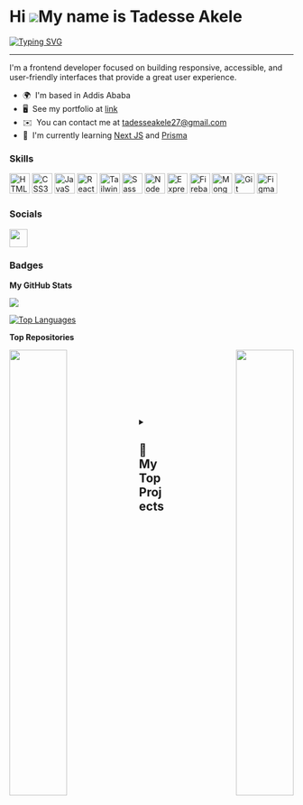 Hi ![](https://user-images.githubusercontent.com/18350557/176309783-0785949b-9127-417c-8b55-ab5a4333674e.gif)My name is Tadesse Akele
=====================================================================================================================================
[![Typing SVG](https://readme-typing-svg.demolab.com?font=Fira+Code&pause=1000&color=3759F7&width=435&lines=A+Frontend+Developer;A+Content+Creator)](https://git.io/typing-svg)

------------------

I'm a frontend developer focused on building responsive, accessible, and user-friendly interfaces that provide a great user experience.

* 🌍  I'm based in Addis Ababa
* 🖥️  See my portfolio at [link](http://tadesse.vercel.app)
* ✉️  You can contact me at [tadesseakele27@gmail.com](mailto:tadesseakele27@gmail.com)
* 🧠  I'm currently learning [Next JS](https://nextjs.org/) and [Prisma](https://www.prisma.io/)

### Skills


<p align="left">
<a href="https://developer.mozilla.org/en-US/docs/Glossary/HTML5" target="_blank" rel="noreferrer"><img src="https://raw.githubusercontent.com/danielcranney/readme-generator/main/public/icons/skills/html5-colored.svg" width="36" height="36" alt="HTML5" /></a>
<a href="https://www.w3.org/TR/CSS/#css" target="_blank" rel="noreferrer"><img src="https://raw.githubusercontent.com/danielcranney/readme-generator/main/public/icons/skills/css3-colored.svg" width="36" height="36" alt="CSS3" /></a>
<a href="https://developer.mozilla.org/en-US/docs/Web/JavaScript" target="_blank" rel="noreferrer"><img src="https://raw.githubusercontent.com/danielcranney/readme-generator/main/public/icons/skills/javascript-colored.svg" width="36" height="36" alt="JavaScript" /></a>
<a href="https://reactjs.org/" target="_blank" rel="noreferrer"><img src="https://raw.githubusercontent.com/danielcranney/readme-generator/main/public/icons/skills/react-colored.svg" width="36" height="36" alt="React" /></a>
  <a href="https://tailwindcss.com/" target="_blank" rel="noreferrer"><img src="https://raw.githubusercontent.com/danielcranney/readme-generator/main/public/icons/skills/tailwindcss-colored.svg" width="36" height="36" alt="TailwindCSS" /></a>
<a href="https://sass-lang.com/" target="_blank" rel="noreferrer"><img src="https://raw.githubusercontent.com/danielcranney/readme-generator/main/public/icons/skills/sass-colored.svg" width="36" height="36" alt="Sass" /></a>
<a href="https://nodejs.org/en/" target="_blank" rel="noreferrer"><img src="https://raw.githubusercontent.com/danielcranney/readme-generator/main/public/icons/skills/nodejs-colored.svg" width="36" height="36" alt="NodeJS" /></a>
<a href="https://expressjs.com/" target="_blank" rel="noreferrer"><img src="https://raw.githubusercontent.com/danielcranney/readme-generator/main/public/icons/skills/express-colored-dark.svg" width="36" height="36" alt="Express" /></a>
<a href="https://firebase.google.com/" target="_blank" rel="noreferrer"><img src="https://raw.githubusercontent.com/danielcranney/readme-generator/main/public/icons/skills/firebase-colored.svg" width="36" height="36" alt="Firebase" /></a>
<a href="https://www.mongodb.com/" target="_blank" rel="noreferrer"><img src="https://raw.githubusercontent.com/danielcranney/readme-generator/main/public/icons/skills/mongodb-colored.svg" width="36" height="36" alt="MongoDB" /></a>
<a href="https://git-scm.com/" target="_blank" rel="noreferrer"><img src="https://raw.githubusercontent.com/danielcranney/readme-generator/main/public/icons/skills/git-colored.svg" width="36" height="36" alt="Git" /></a>
<a href="https://www.figma.com/" target="_blank" rel="noreferrer"><img src="https://raw.githubusercontent.com/danielcranney/readme-generator/main/public/icons/skills/figma-colored.svg" width="36" height="36" alt="Figma" /></a>
</p>


### Socials

<p align="left"> <a href="https://www.github.com/tad27" target="_blank" rel="noreferrer"><img src="https://raw.githubusercontent.com/danielcranney/readme-generator/main/public/icons/socials/github-dark.svg" width="32" height="32" /></a></p>

### Badges

<b>My GitHub Stats</b>

<a href="http://www.github.com/tad27"><img src="https://github-readme-streak-stats.herokuapp.com/?user=tad27&stroke=ffffff&background=1c1917&ring=0891b2&fire=0891b2&currStreakNum=ffffff&currStreakLabel=0891b2&sideNums=ffffff&sideLabels=ffffff&dates=ffffff&hide_border=true" /></a>

<a href="https://github.com/tad27" align="left"><img src="https://github-readme-stats.vercel.app/api/top-langs/?username=tad27&langs_count=10&title_color=0891b2&text_color=ffffff&icon_color=0891b2&bg_color=1c1917&hide_border=true&locale=en&custom_title=Top%20%Languages" alt="Top Languages" /></a>

<b>Top Repositories</b>

<div width="100%" align="center"><a href="https://github.com/tad27/portfolio-client" align="left"><img align="left" width="45%" src="https://github-readme-stats.vercel.app/api/pin/?username=tad27&repo=portfolio-client&title_color=0891b2&text_color=ffffff&icon_color=0891b2&bg_color=1c1917&hide_border=true&locale=en" /></a><a href="https://github.com/tad27/netflix-clone" align="right"><img align="right" width="45%" src="https://github-readme-stats.vercel.app/api/pin/?username=tad27&repo=netflix-clone&title_color=0891b2&text_color=ffffff&icon_color=0891b2&bg_color=1c1917&hide_border=true&locale=en" /></a></div><br /><br /><br /><br /><br /><br /><br />


<details> 
  <summary><h2>📘 My Top Projects</h2></summary>


  <p align="left">
    <a href="https://github.com/tad27/portfolio-client"><img width="278" src="https://denvercoder1-github-readme-stats.vercel.app/api/pin/?username=tad27&repo=portfolio-client&theme=react&bg_color=1F222E&title_color=F85D7F&hide_border=true&icon_color=F8D866&show_icons=false" alt="My Portfolio's Client Code"></a>
    <a href="https://github.com/tad27/netflix-clone"><img width="278" src="https://denvercoder1-github-readme-stats.vercel.app/api/pin/?username=tad27&repo=netflix-clone&theme=react&bg_color=1F222E&title_color=F85D7F&hide_border=true&icon_color=F8D866&show_icons=false" alt="Netflix Clone"></a>
  </p>

  <a href="https://github.com/tad27?tab=repositories&sort=stargazers"><img alt="All Repositories" title="All Repositories" src="https://custom-icon-badges.demolab.com/badge/-Click%20Here%20For%20All%20My%20Repos-1F222E?style=for-the-badge&logoColor=white&logo=repo"/></a>
</details>
